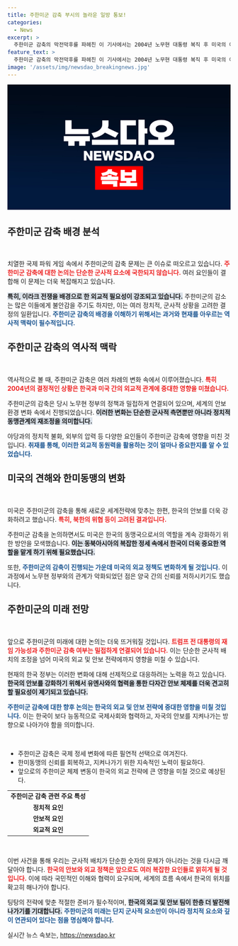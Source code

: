```yaml
---
title: 주한미군 감축 부시의 놀라운 일방 통보!
categories:
  - News
excerpt: >
  주한미군 감축의 막전막후를 파헤친 이 기사에서는 2004년 노무현 대통령 복직 후 미국의 이라크 전쟁에서의 병력 차출과 한미 관계의 긴장을 점검합니다. 미래의 주한미군 변화까지 심도 있게 분석합니다.
feature_text: >
  주한미군 감축의 막전막후를 파헤친 이 기사에서는 2004년 노무현 대통령 복직 후 미국의 이라크 전쟁에서의 병력 차출과 한미 관계의 긴장을 점검합니다. 미래의 주한미군 변화까지 심도 있게 분석합니다.
image: '/assets/img/newsdao_breakingnews.jpg'
---
```


<p><img src="/assets/img/newsdao_breakingnews.jpg" alt="ontimetimes 속보" /></p>

<h2 data-ke-size="size26">주한미군 감축 배경 분석</h2>

<p data-ke-size="size16">&nbsp;</p>

<p>치열한 국제 파워 게임 속에서 주한미군의 감축 문제는 큰 이슈로 떠오르고 있습니다. <b><span style="color: #ee2323;">주한미군 감축에 대한 논의는 단순한 군사적 요소에 국한되지 않습니다.</span></b> 여러 요인들이 결합해 이 문제는 더욱 복잡해지고 있습니다. </p>

<p><b><span style="background-color: #21538527;">특히, 이라크 전쟁을 배경으로 한 외교적 필요성이 강조되고 있습니다.</span></b> 주한미군의 감소는 많은 이들에게 불안감을 주기도 하지만, 이는 여러 정치적, 군사적 상황을 고려한 결정의 일환입니다. <b><span style="color: #1a5490;">주한미군 감축의 배경을 이해하기 위해서는 과거와 현재를 아우르는 역사적 맥락이 필수적입니다.</span></b> </p>

<h2 data-ke-size="size26">주한미군 감축의 역사적 맥락</h2>

<p data-ke-size="size16">&nbsp;</p>

<p>역사적으로 볼 때, 주한미군 감축은 여러 차례의 변화 속에서 이루어졌습니다. <b><span style="color: #ee2323;">특히 2004년의 결정적인 상황은 한국과 미국 간의 외교적 관계에 중대한 영향을 미쳤습니다.</span></b> </p>

<p>주한미군의 감축은 당시 노무현 정부의 정책과 밀접하게 연결되어 있으며, 세계의 안보 환경 변화 속에서 진행되었습니다. <b><span style="background-color: #21538527;">이러한 변화는 단순한 군사적 측면뿐만 아니라 정치적 동맹관계의 재조정을 의미합니다.</span></b> </p>

<p>야당과의 정치적 불화, 외부의 압력 등 다양한 요인들이 주한미군 감축에 영향을 미친 것입니다. <b><span style="color: #1a5490;">취재를 통해, 이러한 외교적 동원력을 활용하는 것이 얼마나 중요한지를 알 수 있었습니다.</span></b> </p>

<h2 data-ke-size="size26">미국의 견해와 한미동맹의 변화</h2>

<p data-ke-size="size16">&nbsp;</p>

<p>미국은 주한미군의 감축을 통해 새로운 세계전략에 맞추는 한편, 한국의 안보를 더욱 강화하려고 했습니다. <b><span style="color: #ee2323;">특히, 북한의 위협 등이 고려된 결과입니다.</span></b> </p>

<p>주한미군 감축을 논의하면서도 미국은 한국의 동맹국으로서의 역할을 계속 강화하기 위한 방안을 모색했습니다. <b><span style="background-color: #21538527;">이는 동북아시아의 복잡한 정세 속에서 한국이 더욱 중요한 역할을 맡게 하기 위해 필요했습니다.</span></b> </p>

<p>또한, <b><span style="color: #1a5490;">주한미군의 감축이 진행되는 가운데 미국의 외교 정책도 변화하게 될 것입니다.</span></b> 이 과정에서 노무현 정부와의 관계가 악화되었던 점은 양국 간의 신뢰를 저하시키기도 했습니다. </p>

<h2 data-ke-size="size26">주한미군의 미래 전망</h2>

<p data-ke-size="size16">&nbsp;</p>

<p>앞으로 주한미군의 미래에 대한 논의는 더욱 뜨거워질 것입니다. <b><span style="color: #ee2323;">트럼프 전 대통령의 재임 가능성과 주한미군 감축 여부는 밀접하게 연결되어 있습니다.</span></b>  이는 단순한 군사적 배치의 조정을 넘어 미국의 외교 및 안보 전략에까지 영향을 미칠 수 있습니다. </p>

<p>현재의 한국 정부는 이러한 변화에 대해 선제적으로 대응하려는 노력을 하고 있습니다. <b><span style="background-color: #21538527;">한국의 안보를 강화하기 위해서 유엔사와의 협력을 통한 다자간 안보 체제를 더욱 견고히 할 필요성이 제기되고 있습니다.</span></b> </p>

<p><b><span style="color: #1a5490;">주한미군 감축에 대한 향후 논의는 한국의 외교 및 안보 전략에 중대한 영향을 미칠 것입니다.</span></b> 이는 한국이 보다 능동적으로 국제사회와 협력하고, 자국의 안보를 지켜나가는 방향으로 나아가야 함을 의미합니다. </p>

<p data-ke-size="size16">&nbsp;</p>

<ul>
    <li>주한미군 감축은 국제 정세 변화에 따른 필연적 선택으로 여겨진다.</li>
    <li>한미동맹의 신뢰를 회복하고, 지켜나가기 위한 지속적인 노력이 필요하다.</li>
    <li>앞으로의 주한미군 체제 변동이 한국의 외교 전략에 큰 영향을 미칠 것으로 예상된다.</li>
</ul>

<table>
    <tr>
        <td style="text-align: center; height: 17px;"><b>주한미군 감축 관련 주요 특성</b></td>
    </tr>
    <tr>
        <td style="text-align: center; height: 17px;"><b>정치적 요인</b></td>
    </tr>
    <tr>
        <td style="text-align: center; height: 17px;"><b>안보적 요인</b></td>
    </tr>
    <tr>
        <td style="text-align: center; height: 17px;"><b>외교적 요인</b></td>
    </tr>
</table>

<p data-ke-size="size16">&nbsp;</p> 

<p>이번 사건을 통해 우리는 군사적 배치가 단순한 숫자의 문제가 아니라는 것을 다시금 깨달아야 합니다. <b><span style="color: #ee2323;">한국의 안보와 외교 정책은 앞으로도 여러 복잡한 요인들로 얽히게 될 것입니다.</span></b>  이에 따라 국민적인 이해와 협력이 요구되며, 세계의 흐름 속에서 한국의 위치를 확고히 해나가야 합니다. </p>

<p>팅탕의 전략에 맞춘 적절한 준비가 필수적이며, <b><span style="background-color: #21538527;">한국의 외교 및 안보 팀이 한층 더 발전해 나가기를 기대합니다.</span></b> <b><span style="color: #1a5490;">주한미군의 미래는 단지 군사적 요소만이 아니라 정치적 요소와 깊이 연관되어 있다는 점을 명심해야 합니다.</span></b></p>
실시간 뉴스 속보는, <a href="https://newsdao.kr" rel="dofollow">https://newsdao.kr</a>


